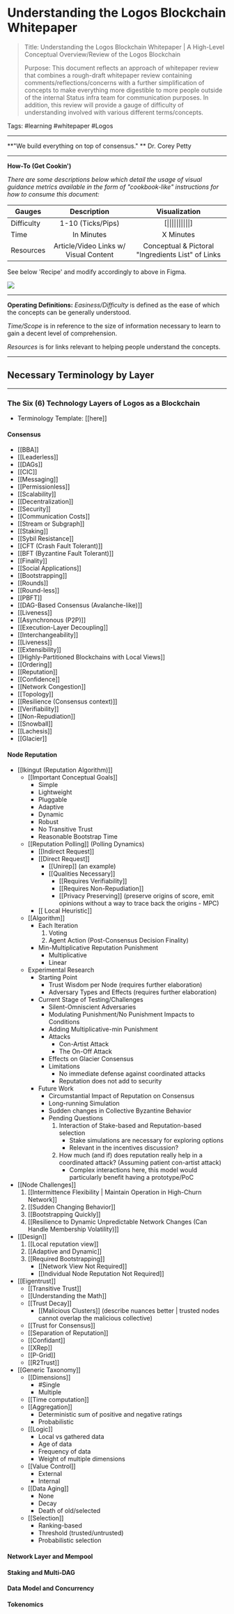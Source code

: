 # Understanding the Logos Blockchain Whitepaper
>Title: Understanding the Logos Blockchain Whitepaper | A High-Level Conceptual Overview/Review of the Logos Blockchain
>
>Purpose: 
>This document reflects an approach of whitepaper review that combines a rough-draft whitepaper review containing comments/reflections/concerns with a further simplification of concepts to make everything more digestible to more people outside of the internal Status infra team for communication purposes. In addition, this review will provide a gauge of difficulty of understanding involved with various different terms/concepts.
>
Tags: #learning #whitepaper #Logos

---

**"We build everything on top of consensus." **
Dr. Corey Petty

---

**How-To (Get Cookin')**

*There are some descriptions below which detail the usage of visual guidance metrics available in the form of "cookbook-like" instructions for how to consume this document:*

|  Gauges  |     Description    | Visualization |
| -------- | :-----------: |  :----------:  |
|Difficulty| 1-10 (Ticks/Pips) |  [&#124;&#124;&#124;&#124;&#124;&#124;&#124;&#124;&#124;&#124;]  | 
|Time      | In Minutes | X Minutes |
|Resources | Article/Video Links w/ Visual Content | Conceptual & Pictoral "Ingredients List" of Links|

See below 'Recipe' and modify accordingly to above in Figma.

![](../Pasted%20image%2020220411034611.png)

---
**Operating Definitions:**
*Easiness/Difficulty* is defined as the ease of which the concepts can be generally understood.

*Time/Scope* is in reference to the size of information necessary to learn to gain a decent level of comprehension.

*Resources* is for links relevant to helping people understand the concepts.

---

## Necessary Terminology by Layer

---
### The Six (6) Technology Layers of Logos as a Blockchain
- Terminology Template: [[here]]
#### Consensus
- [[BBA]]
- [[Leaderless]]
- [[DAGs]]
- [[CIC]]
- [[Messaging]]
- [[Permissionless]]
- [[Scalability]]
- [[Decentralization]] 
- [[Security]]
- [[Communication Costs]]
- [[Stream or Subgraph]]
- [[Staking]]
- [[Sybil Resistance]]
- [[CFT (Crash Fault Tolerant)]]
- [[BFT (Byzantine Fault Tolerant)]]
- [[Finality]]
- [[Social Applications]]
- [[Bootstrapping]]
- [[Rounds]]
- [[Round-less]]
- [[PBFT]]
- [[DAG-Based Consensus (Avalanche-like)]]
- [[Liveness]]
- [[Asynchronous (P2P)]]
- [[Execution-Layer Decoupling]]
- [[Interchangeability]]
- [[Liveness]]
- [[Extensibility]]
- [[Highly-Partitioned Blockchains with Local Views]] 
- [[Ordering]]
- [[Reputation]]
- [[Confidence]]
- [[Network Congestion]]
- [[Topology]]
- [[Resilience (Consensus context)]]
- [[Verifiability]]
- [[Non-Repudiation]]
- [[Snowball]]
- [[Lachesis]]
- [[Glacier]]

#### Node Reputation
- [[Ikingut (Reputation Algorithm)]]
	- [[Important Conceptual Goals]]
		- Simple
		- Lightweight
		- Pluggable
		- Adaptive
		- Dynamic
		- Robust
		- No Transitive Trust
		- Reasonable Bootstrap Time
	- [[Reputation Polling]] (Polling Dynamics)
		- [[Indirect Request]]
		- [[Direct Request]]
			- [[Unirep]] (an example)
			- [[Qualities Necessary]]
				- [[Requires Verifiability]]
				- [[Requires Non-Repudiation]]
				- [[Privacy Preserving]] (preserve origins of score, emit opinions without a way to trace back the origins - MPC)
		- [[ Local Heuristic]]
	- [[Algorithm]]
		- Each Iteration
			1. Voting
			2. Agent Action (Post-Consensus Decision Finality)
		- Min-Multiplicative Reputation Punishment
			- Multiplicative
			- Linear
	- Experimental Research
		- Starting Point
			- Trust Wisdom per Node (requires further elaboration)
			- Adversary Types and Effects (requires further elaboration)
		- Current Stage of Testing/Challenges
			- Silent-Omniscient Adversaries
			- Modulating Punishment/No Punishment Impacts to Conditions
			- Adding Multiplicative-min Punishment
			- Attacks
				- Con-Artist Attack
				- The On-Off Attack
			- Effects on Glacier Consensus
			- Limitations
				- No immediate defense against coordinated attacks
				- Reputation does not add to security
		- Future Work
			- Circumstantial Impact of Reputation on Consensus
			- Long-running Simulation
			- Sudden changes in Collective Byzantine Behavior
			- Pending Questions
				1. Interaction of Stake-based and Reputation-based selection
					- Stake simulations are necessary for exploring options
					- Relevant in the incentives discussion?
				2. How much (and if) does reputation really help in a coordinated attack? (Assuming patient con-artist attack)
					- Complex interactions here, this model would particularly benefit having a prototype/PoC
- [[Node Challenges]]
	1. [[Intermittence Flexibility | Maintain Operation in High-Churn Network]]
	2. [[Sudden Changing Behavior]]
	3. [[Bootstrapping Quickly]]
	4. [[Resilience to Dynamic Unpredictable Network Changes (Can Handle Membership Volatility)]]
- [[Design]] 
	1. [[Local reputation view]]
	2. [[Adaptive and Dynamic]]
	3. [[Required Bootstrapping]]
		- [[Network View Not Required]]
		- [[Individual Node Reputation Not Required]]
- [[Eigentrust]]
	- [[Transitive Trust]]
	- [[Understanding the Math]]
	- [[Trust Decay]]
		- [[Malicious Clusters]] (describe nuances better | trusted nodes cannot overlap the malicious collective)
	- [[Trust for Consensus]]
	- [[Separation of Reputation]]
	- [[Confidant]]
	- [[XRep]]
	- [[P-Grid]]
	- [[R2Trust]]
- [[Generic Taxonomy]]
	- [[Dimensions]]
		- #Single
		- Multiple
	- [[Time computation]]
	- [[Aggregation]]
		- Deterministic sum of positive and negative ratings
		- Probabilistic
	- [[Logic]]
		- Local vs gathered data
		- Age of data
		- Frequency of data
		- Weight of multiple dimensions
	- [[Value Control]]
		- External
		- Internal
	- [[Data Aging]]
		- None
		- Decay
		- Death of old/selected
	- [[Selection]]
		- Ranking-based
		- Threshold (trusted/untrusted)
		- Probabilistic selection


#### Network Layer and Mempool

#### Staking and Multi-DAG
#### Data Model and Concurrency
#### Tokenomics
